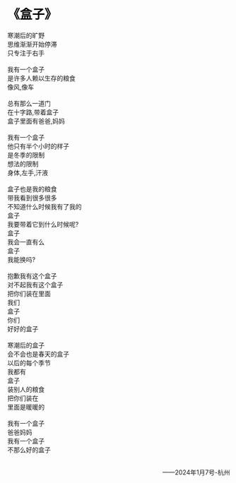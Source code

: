 <div class="poem_page">
    <div class="poem_page_margin"></div>
    <h1 style="color: black">《盒子》</h1>
    <p>
        寒潮后的旷野<br>
        思维渐渐开始停滞<br>
        只专注于右手<br><br>
        我有一个盒子<br>
        是许多人赖以生存的粮食<br>
        像风,像车<br><br>
        总有那么一道门<br>
        在十字路,带着盒子<br>
        盒子里面有爸爸,妈妈<br><br>
        我有一个盒子<br>
        他只有半个小时的样子<br>
        是冬季的限制<br>
        想法的限制<br>
        身体,左手,汗液<br><br>
        盒子也是我的粮食<br>
        带我看到很多很多<br>
        不知道什么时候我有了我的<br>
        盒子<br>
        我要带着它到什么时候呢?<br>
        盒子<br>
        我会一直有么<br>
        盒子<br>
        我能换吗?<br><br>
        抱歉我有这个盒子<br>
        对不起我有这个盒子<br>
        把你们装在里面<br>
        我们<br>
        盒子<br>
        你们<br>
        好好的盒子<br><br>
        寒潮后的盒子<br>
        会不会也是春天的盒子<br>
        以后的每个季节<br>
        我都有<br>
        盒子<br>
        装别人的粮食<br>
        把你们装在<br>
        里面是暖暖的<br><br>
        我有一个盒子<br>
        爸爸妈妈<br>
        我有一个盒子<br>
        不那么好的盒子<br><br>
    </p>
    <p style="text-align: right">——2024年1月7号-杭州</p>
</div>
